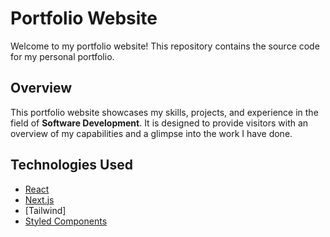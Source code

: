 # Portfolio Website

Welcome to my portfolio website! This repository contains the source code for my personal portfolio.

## Overview

This portfolio website showcases my skills, projects, and experience in the field of **Software Development**. It is designed to provide visitors with an overview of my capabilities and a glimpse into the work I have done.

## Technologies Used

- [React](https://reactjs.org/)
- [Next.js](https://nextjs.org/)
- [Tailwind]
- [Styled Components](https://styled-components.com/)

